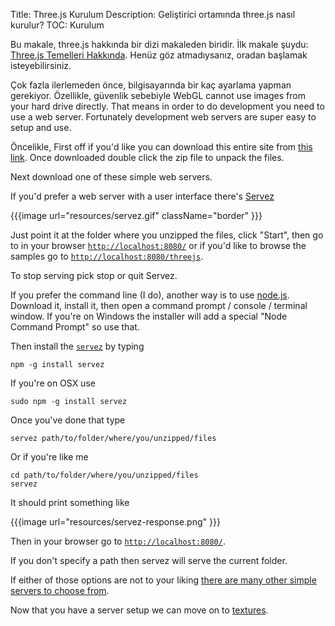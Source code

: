 Title: Three.js Kurulum
Description: Geliştirici ortamında three.js nasıl kurulur?
TOC: Kurulum

Bu makale, three.js hakkında bir dizi makaleden biridir.
İlk makale şuydu: [Three.js Temelleri Hakkında](threejs-fundamentals.html).
Henüz göz atmadıysanız, oradan başlamak isteyebilirsiniz.

Çok fazla ilerlemeden önce, bilgisayarında bir kaç ayarlama yapman gerekiyor.
Özellikle, güvenlik sebebiyle WebGL cannot use images from your hard drive directly.
That means in order to do development you need to use a web server. Fortunately
development web servers are super easy to setup and use.

Öncelikle, First off if you'd like you can download this entire site from [this link](https://github.com/gfxfundamentals/threejsfundamentals/archive/gh-pages.zip).
Once downloaded double click the zip file to unpack the files.

Next download one of these simple web servers.

If you'd prefer a web server with a user interface there's
[Servez](https://greggman.github.io/servez)

{{{image url="resources/servez.gif" className="border" }}}

Just point it at the folder where you unzipped the files, click "Start", then go to
in your browser [`http://localhost:8080/`](http://localhost:8080/) or if you'd
like to browse the samples go to [`http://localhost:8080/threejs`](http://localhost:8080/threejs).

To stop serving pick stop or quit Servez.

If you prefer the command line (I do), another way is to use [node.js](https://nodejs.org).
Download it, install it, then open a command prompt / console / terminal window. If you're on Windows the installer will add a special "Node Command Prompt" so use that.

Then install the [`servez`](https://github.com/greggman/servez-cli) by typing

    npm -g install servez

If you're on OSX use

    sudo npm -g install servez

Once you've done that type

    servez path/to/folder/where/you/unzipped/files

Or if you're like me

    cd path/to/folder/where/you/unzipped/files
    servez

It should print something like

{{{image url="resources/servez-response.png" }}}

Then in your browser go to [`http://localhost:8080/`](http://localhost:8080/).

If you don't specify a path then servez will serve the current folder.

If either of those options are not to your liking
[there are many other simple servers to choose from](https://stackoverflow.com/questions/12905426/what-is-a-faster-alternative-to-pythons-servez-or-simplehttpserver).

Now that you have a server setup we can move on to [textures](threejs-textures.html).
